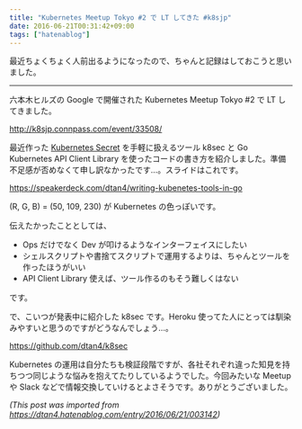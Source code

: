 ```yaml
---
title: "Kubernetes Meetup Tokyo #2 で LT してきた #k8sjp"
date: 2016-06-21T00:31:42+09:00
tags: ["hatenablog"]
---
```


最近ちょくちょく人前出るようになったので、ちゃんと記録はしておこうと思いました。

---

六本木ヒルズの Google で開催された Kubernetes Meetup Tokyo #2 で LT してきました。

http://k8sjp.connpass.com/event/33508/

最近作った [Kubernetes Secret](http://kubernetes.io/docs/user-guide/secrets/) を手軽に扱えるツール k8sec と Go Kubernetes API Client Library を使ったコードの書き方を紹介しました。準備不足感が否めなくて申し訳なかったです…。スライドはこれです。

https://speakerdeck.com/dtan4/writing-kubenetes-tools-in-go

(R, G, B) = (50, 109, 230) が Kubernetes の色っぽいです。

伝えたかったこととしては、

- Ops だけでなく Dev が叩けるようなインターフェイスにしたい
- シェルスクリプトや書捨てスクリプトで運用するよりは、ちゃんとツールを作ったほうがいい
- API Client Library 使えば、ツール作るのもそう難しくはない

です。

で、こいつが発表中に紹介した k8sec です。Heroku 使ってた人にとっては馴染みやすいと思うのですがどうなんでしょう…。

https://github.com/dtan4/k8sec

Kubernetes の運用は自分たちも検証段階ですが、各社それぞれ違った知見を持ちつつ同じような悩みを抱えてたりしているようでした。今回みたいな Meetup や Slack などで情報交換していけるとよさそうです。ありがとうございました。

*(This post was imported from https://dtan4.hatenablog.com/entry/2016/06/21/003142)*
